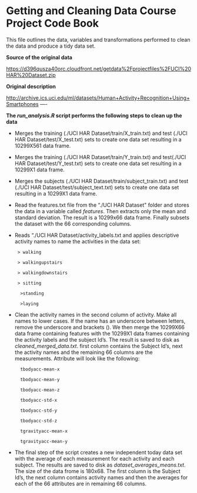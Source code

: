 Getting and Cleaning Data Course Project Code Book
===================================================

This file outlines the data, variables and transformations performed to clean the data and produce a tidy data set.

**Source of the original data** 

https://d396qusza40orc.cloudfront.net/getdata%2Fprojectfiles%2FUCI%20HAR%20Dataset.zip

**Original description** 

http://archive.ics.uci.edu/ml/datasets/Human+Activity+Recognition+Using+Smartphones
—-

**The _run_analysis.R_ script performs the following steps to clean up the data**

* Merges the training (./UCI HAR Dataset/train/X_train.txt) and test (./UCI HAR Dataset/test/X_test.txt) sets to create one data set resulting in a 10299X561 data frame. 
* Merges the training (./UCI HAR Dataset/train/Y_train.txt) and test(./UCI HAR Dataset/test/Y_test.txt) sets to create one data set resulting in a 10299X1 data frame.
* Merges the subjects (./UCI HAR Dataset/train/subject_train.txt) and test (./UCI HAR Dataset/test/subject_text.txt) sets to create one data set resulting in a 10299X1 data frame.

* Read the features.txt file from the “./UCI HAR Dataset" folder and stores the data in a variable called *features*. Then extracts only the mean and standard deviation. The result is a 10299x66 data frame. Finally subsets the dataset with the 66 corresponding columns.


* Reads “./UCI HAR Dataset/activity_labels.txt and applies descriptive activity names to name the activities in the data set:

       > walking
        
       > walkingupstairs
        
       > walkingdownstairs
        
       > sitting
        
        >standing
        
        >laying

* Clean the activity names in the second column of activity. Make all names to lower cases. If the name has an underscore between letters, remove the underscore and brackets ().  We then merge the 10299X66 data frame containing features with the 10299X1 data frames containing the activity labels and the subject Id’s.  The result is saved to disk as *cleaned_merged_data.txt*. first column contains the Subject Id’s, next the activity names and the remaining 66 columns are the measurements.  Attribute will look like the following:


        tbodyacc-mean-x 
        
        tbodyacc-mean-y 
        
        tbodyacc-mean-z 
        
        tbodyacc-std-x 
        
        tbodyacc-std-y 
        
        tbodyacc-std-z 
        
        tgravityacc-mean-x 
        
        tgravityacc-mean-y


*  The final step of the script creates a new independent today data set with the average of each measurement for each activity and each subject. The results are saved to disk as *dataset_averages_means.txt*.  The size of the data frome is 180x68.  The first column is the Subject Id’s, the next column contains activity names and then the averages for each of the 66 attributes are in remaining 66 columns.  